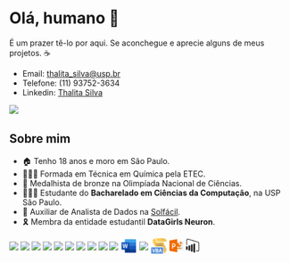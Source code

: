 

#  Olá, humano :wave: 
 É um prazer tê-lo por aqui. Se aconchegue e aprecie alguns de meus projetos. :coffee:

- Email: thalita_silva@usp.br
- Telefone: (11) 93752-3634
- Linkedin: <a href = "https://www.linkedin.com/in/thalita-alves-da-silva-b55a251b6/"> Thalita Silva </a>
  
<div>
  <img height="150em" src="https://github-readme-stats.vercel.app/api/top-langs/?username=ThalitaRibeirao&layout=compact&langs_count=7&theme=dark"/>
</div>


<h2>Sobre mim </h2>

- 🏠 Tenho 18 anos e moro em São Paulo.
- 👩🏽‍🔬 Formada em Técnica em Química pela ETEC.
- 🥉 Medalhista de bronze na Olimpíada Nacional de Ciências.
- 👩🏽‍💻 Estudante do <b>Bacharelado em Ciências da Computação</b>, na USP São Paulo.
- 📝 Auxiliar de Analista de Dados na <a href="https://landing.solfacil.com.br/">Solfácil</a>. 
- 🎗 Membra da entidade estudantil <b>DataGirls Neuron</b>.

<div style = "display: inline_block">
  <!-- Unity //-->
  <img align = "center" height = "30" widht = "30" src="https://cdn.jsdelivr.net/gh/devicons/devicon/icons/unity/unity-original.svg">
  

  <!-- Vs Code //-->
  <img align = "center" height = "30" widht = "30" src="https://cdn.jsdelivr.net/gh/devicons/devicon/icons/vscode/vscode-original.svg" />
  
  <!-- Git //-->
  <img align = "center" height = "30" widht = "30" src="https://cdn.jsdelivr.net/gh/devicons/devicon/icons/git/git-original.svg" />
  
  <!-- C //-->
  <img align = "center" height = "30" widht = "30" src="https://cdn.jsdelivr.net/gh/devicons/devicon/icons/c/c-original.svg" />
  
  <!-- C++ //-->
  <img align = "center" height = "30" widht = "30" src="https://cdn.jsdelivr.net/gh/devicons/devicon/icons/cplusplus/cplusplus-original.svg" />
  
  <!-- C# //-->
  <img align = "center" height = "30" widht = "30" src="https://cdn.jsdelivr.net/gh/devicons/devicon/icons/csharp/csharp-original.svg" />
  
  <!-- Java //-->
  <img align = "center" height = "30" widht = "30" src="https://cdn.jsdelivr.net/gh/devicons/devicon/icons/java/java-original.svg" />
  
  <!-- Python //-->
  <img align = "center" height = "30" widht = "30" src="https://cdn.jsdelivr.net/gh/devicons/devicon/icons/python/python-original.svg" />
  
  <!-- HTML //-->
  <img align = "center" height = "30" widht = "30" src="https://cdn.jsdelivr.net/gh/devicons/devicon/icons/html5/html5-original.svg" />
  
  <!-- Java Script //-->
  <img align = "center" height = "30" widht = "30" src="https://cdn.jsdelivr.net/gh/devicons/devicon/icons/javascript/javascript-original.svg" />
  
  <!-- Word //-->
  <img align = "center" height = "30" widht = "30" src="https://github.com/ThalitaRibeirao/Assets/blob/main/Perfil/file_type_word_icon_130070%20(1).png" />
  
  <!-- Excel //-->
  <img align = "center" height = "25" widht = "25" src="https://github.com/ThalitaRibeirao/Assets/blob/main/Perfil/Microsoft_Office_Excel_(2019%E2%80%93present).svg.png" />
    
  <!-- VBA //-->
  <img align = "center" height = "30" widht = "30" src="https://github.com/ThalitaRibeirao/Assets/blob/main/Perfil/4665930.png" />
    
  <!-- Power Point //-->
  <img align = "center" height = "25" widht = "25" src="https://github.com/ThalitaRibeirao/Assets/blob/main/Perfil/732224.png" />
  
  <!-- Power BI //-->
  <img align = "center" height = "25" widht = "25" src="https://github.com/ThalitaRibeirao/Assets/blob/main/Perfil/PBI.png" />

</div>
<br> 



 



